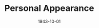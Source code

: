 ---
title: Personal Appearance
month: 10
date: 1943-10-01
closing_date:
layout: productions
featured_image:
image_caption:
image_credit:
playbill:
Theatre: Theatre Jacksonville
Venue: Little Theatre
cast:
- Aunt Kate Barnaby: Eve Sayles
- Carole Arden:
  - Ruth Mathews
  - Carole Arden in person
- Chester Norton: Jack Cummins
- Clyde Pelton: Edward Glenn
- Gene Tuttle: William Schosser
- Gladys Kelcey: Wanda Hendrix
- Jessie: Rose Marie Schosser
- Joyce Struthers: Anne Katherine Ferm
- Mrs. Struthers: Jewett Ashley
- Johnson: Lewis Hester
orchestra:
crew:
- Director: Marcella Cisney
- Stage Manager: Rose Marie Schosser
- Lighting:
  - Alice Nunn
  - Mary Dee Larter
  - Robert Saunders
- Carpentry:
  - Charles Irish
  - Lyon Cowart
- Make-up:
  - Dorothea Duggan
  - Elizabeth Miller
  - Irma Stockwell
- Assembly:
  - Barbara Horne
  - Frances Wallis
  - Irma Stockwell
  - Shirley Davidson
- Properties: Elsie Behner
- Property Assistant:
  - Laura Saunders
  - Mary Garcia
- Wardrobe Mistress:
  - Laura Saunders
  - Mrs. T.H. Tennent
- Painting:
  - Lyon Cowart
  - Marjorie Smith
  - Mary Garcia
  - Mary Knight
- Staging Chairman: Elmo Lehman
- Program and Publicity: Marcella Cisney
- Sound:
  - Susan McRae
  - Van Norman
- Master of Ceremonies: William Schosser
- Program Advertising: William Schosser
external_links:
---